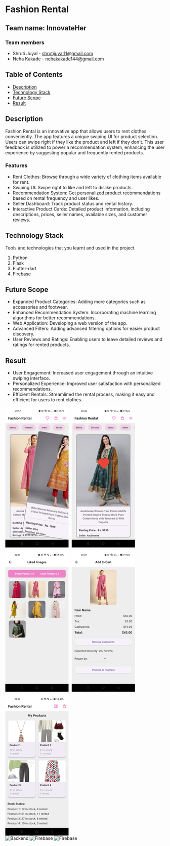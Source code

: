 # Fashion Rental

## Team name: InnovateHer

### Team members
* Shruti Juyal - [shrutijuyal11@gmail.com](mailto:shrutijuyal11@gmail.com)
* Neha Kakade - [nehakakade144@gmail.com](mailto:nehakakade144@gmail.com)

<!-- TABLE OF CONTENTS -->
## Table of Contents

* [Description](#description)
* [Technology Stack](#technology-stack)
* [Future Scope](#future-scope)
* [Result](#result)

## Description
Fashion Rental is an innovative app that allows users to rent clothes conveniently. The app features a unique swiping UI for product selection. Users can swipe right if they like the product and left if they don't. This user feedback is utilized to power a recommendation system, enhancing the user experience by suggesting popular and frequently rented products.

### Features
* Rent Clothes: Browse through a wide variety of clothing items available for rent.
* Swiping UI: Swipe right to like and left to dislike products.
* Recommendation System: Get personalized product recommendations based on rental frequency and user likes.
* Seller Dashboard: Track product status and rental history.
* Interactive Product Cards: Detailed product information, including descriptions, prices, seller names, available sizes, and customer reviews.

## Technology Stack
Tools and technologies that you learnt and used in the project.
1. Python
2. Flask
3. Flutter-dart
4. Firebase

## Future Scope
* Expanded Product Categories: Adding more categories such as accessories and footwear.
* Enhanced Recommendation System: Incorporating machine learning algorithms for better recommendations.
* Web Application: Developing a web version of the app.
* Advanced Filters: Adding advanced filtering options for easier product discovery.
* User Reviews and Ratings: Enabling users to leave detailed reviews and ratings for rented products.

## Result   
* User Engagement: Increased user engagement through an intuitive swiping interface.
* Personalized Experience: Improved user satisfaction with personalized recommendations.
* Efficient Rentals: Streamlined the rental process, making it easy and efficient for users to rent clothes.

<div style="display: flex; flex-wrap: wrap; gap: 10px;">
    <img src="https://github.com/NehaKakade14/Myntra/blob/main/Images/swipe1.jpg" alt="Swiping Interface" style="max-width: 200px; height: auto;"/>
    <img src="https://github.com/NehaKakade14/Myntra/blob/main/Images/liked.jpg" alt="Liked Items" style="max-width: 200px; height: auto;"/>
    <img src="https://github.com/NehaKakade14/Myntra/blob/main/Images/likedpage.jpg" alt="Liked Page" style="max-width: 200px; height: auto;"/>
    <img src="https://github.com/NehaKakade14/Myntra/blob/main/Images/cartpage.jpg" alt="Cart Items" style="max-width: 200px; height: auto;"/>
    <img src="https://github.com/NehaKakade14/Myntra/blob/main/Images/seller.jpg" alt="Seller" style="max-width: 200px; height: auto;"/>
</div>

<img src="https://github.com/NehaKakade14/Myntra/blob/main/Images/backend.jpg" alt="Backend" style="max-width: 700px; height: auto;"/>
<img src="https://github.com/NehaKakade14/Myntra/blob/main/Images/firebase.jpg" alt="Firebase" style="max-width: 700px; height: auto;"/>
<img src="https://github.com/NehaKakade14/Myntra/blob/main/Images/firebase2.jpg" alt="Firebase" style="max-width: 700px; height: auto;"/>

